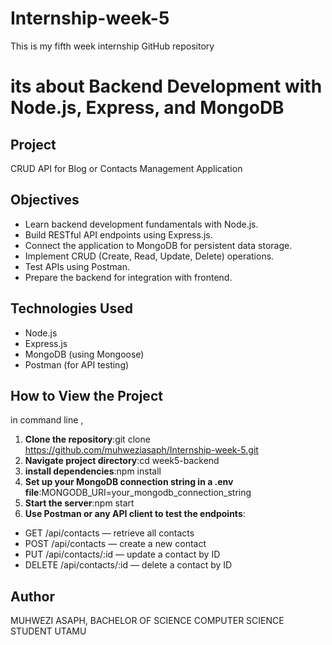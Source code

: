 # Internship-week-5
This is my fifth week  internship GitHub repository 
# its about Backend Development with Node.js, Express, and MongoDB
## Project
CRUD API for Blog or Contacts Management Application
## Objectives
- Learn backend development fundamentals with Node.js.
- Build RESTful API endpoints using Express.js.
- Connect the application to MongoDB for persistent data storage.
- Implement CRUD (Create, Read, Update, Delete) operations.
- Test APIs using Postman.
- Prepare the backend for integration with frontend.
## Technologies Used
- Node.js
- Express.js
- MongoDB (using Mongoose)
- Postman (for API testing)
## How to View the Project
in command line ,
1. **Clone the repository**:git clone https://github.com/muhweziasaph/Internship-week-5.git
2. **Navigate project directory**:cd week5-backend
3. **install dependencies**:npm install
4. **Set up your MongoDB connection string in a .env file**:MONGODB_URI=your_mongodb_connection_string
5. **Start the server**:npm start
6. **Use Postman or any API client to test the endpoints**:
- GET /api/contacts — retrieve all contacts
- POST /api/contacts — create a new contact
- PUT /api/contacts/:id — update a contact by ID
- DELETE /api/contacts/:id — delete a contact by ID
## Author 
MUHWEZI ASAPH, BACHELOR OF SCIENCE COMPUTER SCIENCE STUDENT UTAMU
